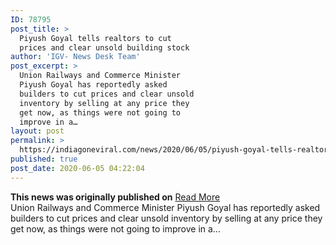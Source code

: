 ```yaml
---
ID: 78795
post_title: >
  Piyush Goyal tells realtors to cut
  prices and clear unsold building stock
author: 'IGV- News Desk Team'
post_excerpt: >
  Union Railways and Commerce Minister
  Piyush Goyal has reportedly asked
  builders to cut prices and clear unsold
  inventory by selling at any price they
  get now, as things were not going to
  improve in a…
layout: post
permalink: >
  https://indiagoneviral.com/news/2020/06/05/piyush-goyal-tells-realtors-to-cut-prices-and-clear-unsold-building-stock/78795/india-gone-viral/
published: true
post_date: 2020-06-05 04:22:04
---
```

<b>This news was originally published on</b> <a href="https://www.thehindu.com/news/national/piyush-goyal-tells-realtors-to-cut-prices-and-clear-unsold-building-stock/article31752302.ece" class="button purchase" rel="nofollow noopener noreferrer" target="_blank">Read More</a> <br/>Union Railways and Commerce Minister Piyush Goyal has reportedly asked builders to cut prices and clear unsold inventory by selling at any price they get now, as things were not going to improve in a…